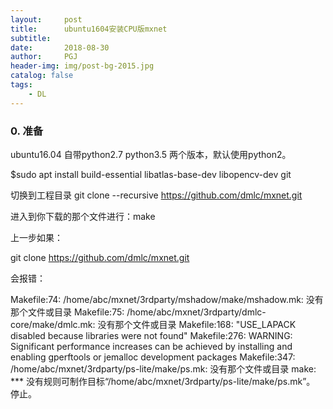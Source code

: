 ```yaml
---
layout:     post
title:      ubuntu1604安装CPU版mxnet
subtitle:    
date:       2018-08-30
author:     PGJ
header-img: img/post-bg-2015.jpg
catalog: false
tags:
    - DL
--- 
```


### 0. 准备

ubuntu16.04 自带python2.7 python3.5 两个版本，默认使用python2。

$sudo apt install build-essential libatlas-base-dev libopencv-dev git

切换到工程目录
git clone --recursive https://github.com/dmlc/mxnet.git

进入到你下载的那个文件进行：make

上一步如果：

git clone https://github.com/dmlc/mxnet.git

会报错：

Makefile:74: /home/abc/mxnet/3rdparty/mshadow/make/mshadow.mk: 没有那个文件或目录
Makefile:75: /home/abc/mxnet/3rdparty/dmlc-core/make/dmlc.mk: 没有那个文件或目录
Makefile:168: "USE_LAPACK disabled because libraries were not found"
Makefile:276: WARNING: Significant performance increases can be achieved by installing and enabling gperftools or jemalloc development packages
Makefile:347: /home/abc/mxnet/3rdparty/ps-lite/make/ps.mk: 没有那个文件或目录
make: *** 没有规则可制作目标“/home/abc/mxnet/3rdparty/ps-lite/make/ps.mk”。 停止。




